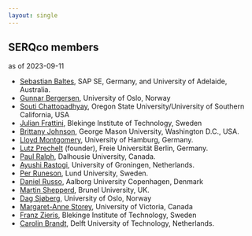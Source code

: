 ```yaml
---
layout: single
---
```

## SERQco members

as of 2023-09-11

- [Sebastian Baltes](https://empirical-software.engineering/),
  SAP SE, Germany, and University of Adelaide, Australia.
- [Gunnar Bergersen](https://www.mn.uio.no/ifi/personer/vit/gunnab/),
  University of Oslo, Norway
- [Souti Chattopadhyay](https://web.engr.oregonstate.edu/~chattops/),
  Oregon State University/University of Southern California, USA
- [Julian Frattini](https://www.bth.se/eng/staff/julian-frattini-juf/),
  Blekinge Institute of Technology, Sweden
- [Brittany Johnson](),
  George Mason University, Washington D.C., USA.
- [Lloyd Montgomery](https://lloydm.io), 
  University of Hamburg, Germany.
- [Lutz Prechelt](http://www.mi.fu-berlin.de/w/Main/LutzPrechelt) (founder),
  Freie Universität Berlin, Germany.
- [Paul Ralph](https://paulralph.name/), 
  Dalhousie University, Canada.
- [Ayushi Rastogi](https://ayushirastogi.github.io/),
  University of Groningen, Netherlands.
- [Per Runeson](https://cs.lth.se/per-runeson/),
  Lund University, Sweden.
- [Daniel Russo](http://www.danielrusso.org/),
  Aalborg University Copenhagen, Denmark
- [Martin Shepperd](https://www.brunel.ac.uk/people/martin-shepperd/),
  Brunel University, UK.
- [Dag Sjøberg](https://www.mn.uio.no/ifi/english/people/aca/dagsj/index.html),
  University of Oslo, Norway
- [Margaret-Anne Storey](https://www.margaretstorey.com/),
  University of Victoria, Canada
- [Franz Zieris](https://www.zieris.net),
  Blekinge Institute of Technology, Sweden
- [Carolin Brandt](https://carolin-brandt.de/),
  Delft University of Technology, Netherlands.
